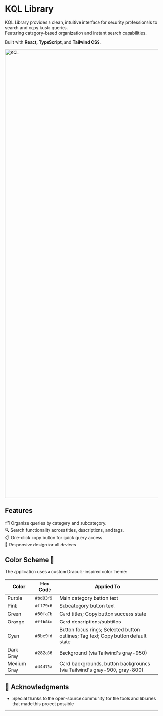 # KQL Library 

KQL Library provides a clean, intuitive interface for security professionals to search and copy kusto queries.\
Featuring category-based organization and instant search capabilities.

Built with **React, TypeScript**, and **Tailwind CSS**.

<img width="1475" alt="KQL" src="https://github.com/user-attachments/assets/3fc8367f-9ab5-47b8-995b-0e0f2e79cbc4" />

## Features
🗂️  Organize queries by category and subcategory.\
🔍  Search functionality across titles, descriptions, and tags.\
📋  One-click copy button for quick query access.\
📱  Responsive design for all devices.

## Color Scheme 🎨

The application uses a custom Dracula-inspired color theme:

| Color | Hex Code | Applied To |
|-------|----------|------------|
| Purple | `#bd93f9` | Main category button text |
| Pink | `#ff79c6` | Subcategory button text |
| Green | `#50fa7b` | Card titles; Copy button success state |
| Orange | `#ffb86c` | Card descriptions/subtitles |
| Cyan | `#8be9fd` | Button focus rings; Selected button outlines; Tag text; Copy button default state |
| Dark Gray | `#282a36` | Background (via Tailwind's gray-950) |
| Medium Gray | `#44475a` | Card backgrounds, button backgrounds (via Tailwind's gray-900, gray-800) |

## 🙏 Acknowledgments

- Special thanks to the open-source community for the tools and libraries that made this project possible

---
